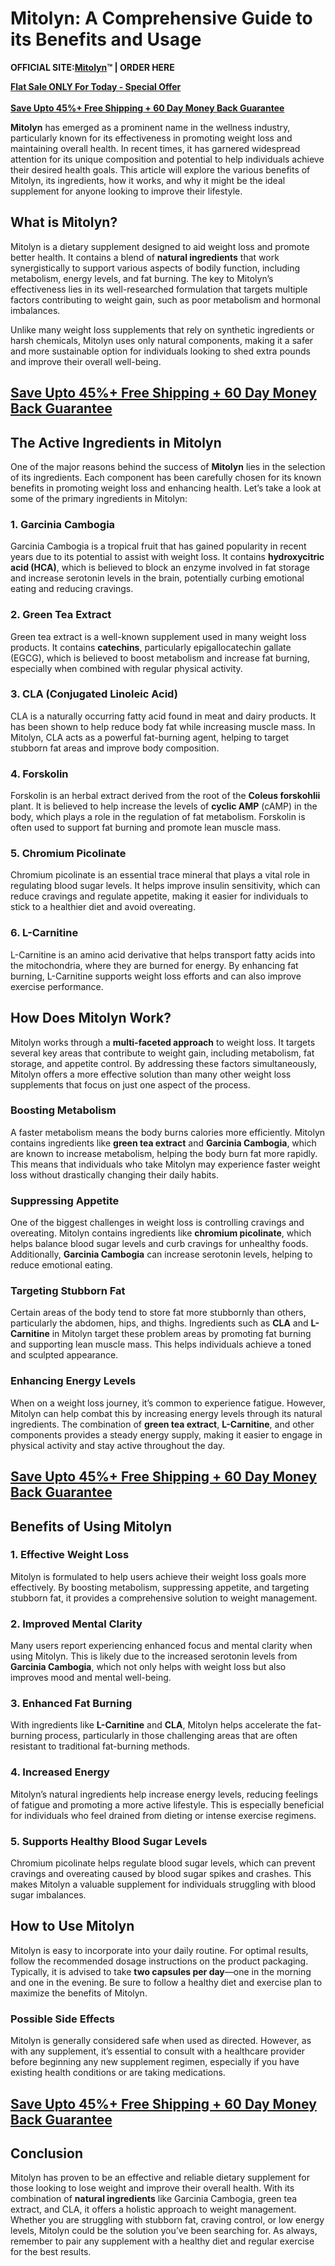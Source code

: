 <h1 data-start="142" data-end="204"><strong data-start="144" data-end="204">Mitolyn: A Comprehensive Guide to its Benefits and Usage</strong></h1>
<p><strong data-start="144" data-end="204">OFFICIAL SITE:<a href="https://timesfiver.com/mitolynusa">Mitolyn</a>&trade; | ORDER HERE</strong></p>
<div class="markdown-heading" dir="auto"><strong><a href="https://timesfiver.com/mitolynusa">Flat Sale ONLY For Today -&nbsp;Special Offer</a></strong></div>
<div class="markdown-heading" dir="auto">&nbsp;</div>
<div class="markdown-heading" dir="auto"><strong><a href="https://timesfiver.com/mitolynusa">Save Upto 45%+&nbsp;Free Shipping&nbsp;+ 60 Day Money Back Guarantee</a></strong></div>
<p data-start="206" data-end="702"><strong data-start="206" data-end="217">Mitolyn</strong> has emerged as a prominent name in the wellness industry, particularly known for its effectiveness in promoting weight loss and maintaining overall health. In recent times, it has garnered widespread attention for its unique composition and potential to help individuals achieve their desired health goals. This article will explore the various benefits of Mitolyn, its ingredients, how it works, and why it might be the ideal supplement for anyone looking to improve their lifestyle.</p>
<h2 data-start="704" data-end="727"><strong data-start="707" data-end="727">What is Mitolyn?</strong></h2>
<p data-start="729" data-end="1172">Mitolyn is a dietary supplement designed to aid weight loss and promote better health. It contains a blend of <strong data-start="839" data-end="862">natural ingredients</strong> that work synergistically to support various aspects of bodily function, including metabolism, energy levels, and fat burning. The key to Mitolyn&rsquo;s effectiveness lies in its well-researched formulation that targets multiple factors contributing to weight gain, such as poor metabolism and hormonal imbalances.</p>
<p data-start="1174" data-end="1431">Unlike many weight loss supplements that rely on synthetic ingredients or harsh chemicals, Mitolyn uses only natural components, making it a safer and more sustainable option for individuals looking to shed extra pounds and improve their overall well-being.</p>
<h2 data-start="1174" data-end="1431"><strong><a href="https://timesfiver.com/mitolynusa">Save Upto 45%+&nbsp;Free Shipping&nbsp;+ 60 Day Money Back Guarantee</a></strong></h2>
<h2 data-start="1433" data-end="1473"><strong data-start="1436" data-end="1473">The Active Ingredients in Mitolyn</strong></h2>
<p data-start="1475" data-end="1751">One of the major reasons behind the success of <strong data-start="1522" data-end="1533">Mitolyn</strong> lies in the selection of its ingredients. Each component has been carefully chosen for its known benefits in promoting weight loss and enhancing health. Let&rsquo;s take a look at some of the primary ingredients in Mitolyn:</p>
<h3 data-start="1753" data-end="1781"><strong data-start="1757" data-end="1781">1. Garcinia Cambogia</strong></h3>
<p data-start="1782" data-end="2118">Garcinia Cambogia is a tropical fruit that has gained popularity in recent years due to its potential to assist with weight loss. It contains <strong data-start="1924" data-end="1952">hydroxycitric acid (HCA)</strong>, which is believed to block an enzyme involved in fat storage and increase serotonin levels in the brain, potentially curbing emotional eating and reducing cravings.</p>
<h3 data-start="2120" data-end="2148"><strong data-start="2124" data-end="2148">2. Green Tea Extract</strong></h3>
<p data-start="2149" data-end="2422">Green tea extract is a well-known supplement used in many weight loss products. It contains <strong data-start="2241" data-end="2254">catechins</strong>, particularly epigallocatechin gallate (EGCG), which is believed to boost metabolism and increase fat burning, especially when combined with regular physical activity.</p>
<h3 data-start="2424" data-end="2465"><strong data-start="2428" data-end="2465">3. CLA (Conjugated Linoleic Acid)</strong></h3>
<p data-start="2466" data-end="2732">CLA is a naturally occurring fatty acid found in meat and dairy products. It has been shown to help reduce body fat while increasing muscle mass. In Mitolyn, CLA acts as a powerful fat-burning agent, helping to target stubborn fat areas and improve body composition.</p>
<h3 data-start="2734" data-end="2754"><strong data-start="2738" data-end="2754">4. Forskolin</strong></h3>
<p data-start="2755" data-end="3057">Forskolin is an herbal extract derived from the root of the <strong data-start="2815" data-end="2836">Coleus forskohlii</strong> plant. It is believed to help increase the levels of <strong data-start="2890" data-end="2904">cyclic AMP</strong> (cAMP) in the body, which plays a role in the regulation of fat metabolism. Forskolin is often used to support fat burning and promote lean muscle mass.</p>
<h3 data-start="3059" data-end="3089"><strong data-start="3063" data-end="3089">5. Chromium Picolinate</strong></h3>
<p data-start="3090" data-end="3368">Chromium picolinate is an essential trace mineral that plays a vital role in regulating blood sugar levels. It helps improve insulin sensitivity, which can reduce cravings and regulate appetite, making it easier for individuals to stick to a healthier diet and avoid overeating.</p>
<h3 data-start="3370" data-end="3392"><strong data-start="3374" data-end="3392">6. L-Carnitine</strong></h3>
<p data-start="3393" data-end="3632">L-Carnitine is an amino acid derivative that helps transport fatty acids into the mitochondria, where they are burned for energy. By enhancing fat burning, L-Carnitine supports weight loss efforts and can also improve exercise performance.</p>
<h2 data-start="3634" data-end="3663"><strong data-start="3637" data-end="3663">How Does Mitolyn Work?</strong></h2>
<p data-start="3665" data-end="4020">Mitolyn works through a <strong data-start="3689" data-end="3715">multi-faceted approach</strong> to weight loss. It targets several key areas that contribute to weight gain, including metabolism, fat storage, and appetite control. By addressing these factors simultaneously, Mitolyn offers a more effective solution than many other weight loss supplements that focus on just one aspect of the process.</p>
<h3 data-start="4022" data-end="4049"><strong data-start="4026" data-end="4049">Boosting Metabolism</strong></h3>
<p data-start="4050" data-end="4408">A faster metabolism means the body burns calories more efficiently. Mitolyn contains ingredients like <strong data-start="4152" data-end="4173">green tea extract</strong> and <strong data-start="4178" data-end="4199">Garcinia Cambogia</strong>, which are known to increase metabolism, helping the body burn fat more rapidly. This means that individuals who take Mitolyn may experience faster weight loss without drastically changing their daily habits.</p>
<h3 data-start="4410" data-end="4438"><strong data-start="4414" data-end="4438">Suppressing Appetite</strong></h3>
<p data-start="4439" data-end="4763">One of the biggest challenges in weight loss is controlling cravings and overeating. Mitolyn contains ingredients like <strong data-start="4558" data-end="4581">chromium picolinate</strong>, which helps balance blood sugar levels and curb cravings for unhealthy foods. Additionally, <strong data-start="4675" data-end="4696">Garcinia Cambogia</strong> can increase serotonin levels, helping to reduce emotional eating.</p>
<h3 data-start="4765" data-end="4795"><strong data-start="4769" data-end="4795">Targeting Stubborn Fat</strong></h3>
<p data-start="4796" data-end="5120">Certain areas of the body tend to store fat more stubbornly than others, particularly the abdomen, hips, and thighs. Ingredients such as <strong data-start="4933" data-end="4940">CLA</strong> and <strong data-start="4945" data-end="4960">L-Carnitine</strong> in Mitolyn target these problem areas by promoting fat burning and supporting lean muscle mass. This helps individuals achieve a toned and sculpted appearance.</p>
<h3 data-start="5122" data-end="5153"><strong data-start="5126" data-end="5153">Enhancing Energy Levels</strong></h3>
<p data-start="5154" data-end="5515">When on a weight loss journey, it&rsquo;s common to experience fatigue. However, Mitolyn can help combat this by increasing energy levels through its natural ingredients. The combination of <strong data-start="5338" data-end="5359">green tea extract</strong>, <strong data-start="5361" data-end="5376">L-Carnitine</strong>, and other components provides a steady energy supply, making it easier to engage in physical activity and stay active throughout the day.</p>
<h2 data-start="5154" data-end="5515"><strong><a href="https://timesfiver.com/mitolynusa">Save Upto 45%+&nbsp;Free Shipping&nbsp;+ 60 Day Money Back Guarantee</a></strong></h2>
<h2 data-start="5517" data-end="5549"><strong data-start="5520" data-end="5549">Benefits of Using Mitolyn</strong></h2>
<h3 data-start="5551" data-end="5583"><strong data-start="5555" data-end="5583">1. Effective Weight Loss</strong></h3>
<p data-start="5584" data-end="5802">Mitolyn is formulated to help users achieve their weight loss goals more effectively. By boosting metabolism, suppressing appetite, and targeting stubborn fat, it provides a comprehensive solution to weight management.</p>
<h3 data-start="5804" data-end="5838"><strong data-start="5808" data-end="5838">2. Improved Mental Clarity</strong></h3>
<p data-start="5839" data-end="6088">Many users report experiencing enhanced focus and mental clarity when using Mitolyn. This is likely due to the increased serotonin levels from <strong data-start="5982" data-end="6003">Garcinia Cambogia</strong>, which not only helps with weight loss but also improves mood and mental well-being.</p>
<h3 data-start="6090" data-end="6121"><strong data-start="6094" data-end="6121">3. Enhanced Fat Burning</strong></h3>
<p data-start="6122" data-end="6323">With ingredients like <strong data-start="6144" data-end="6159">L-Carnitine</strong> and <strong data-start="6164" data-end="6171">CLA</strong>, Mitolyn helps accelerate the fat-burning process, particularly in those challenging areas that are often resistant to traditional fat-burning methods.</p>
<h3 data-start="6325" data-end="6352"><strong data-start="6329" data-end="6352">4. Increased Energy</strong></h3>
<p data-start="6353" data-end="6585">Mitolyn&rsquo;s natural ingredients help increase energy levels, reducing feelings of fatigue and promoting a more active lifestyle. This is especially beneficial for individuals who feel drained from dieting or intense exercise regimens.</p>
<h3 data-start="6587" data-end="6633"><strong data-start="6591" data-end="6633">5. Supports Healthy Blood Sugar Levels</strong></h3>
<p data-start="6634" data-end="6869">Chromium picolinate helps regulate blood sugar levels, which can prevent cravings and overeating caused by blood sugar spikes and crashes. This makes Mitolyn a valuable supplement for individuals struggling with blood sugar imbalances.</p>
<h2 data-start="6871" data-end="6896"><strong data-start="6874" data-end="6896">How to Use Mitolyn</strong></h2>
<p data-start="6898" data-end="7232">Mitolyn is easy to incorporate into your daily routine. For optimal results, follow the recommended dosage instructions on the product packaging. Typically, it is advised to take <strong data-start="7077" data-end="7101">two capsules per day</strong>&mdash;one in the morning and one in the evening. Be sure to follow a healthy diet and exercise plan to maximize the benefits of Mitolyn.</p>
<h3 data-start="7234" data-end="7263"><strong data-start="7238" data-end="7263">Possible Side Effects</strong></h3>
<p data-start="7264" data-end="7531">Mitolyn is generally considered safe when used as directed. However, as with any supplement, it&rsquo;s essential to consult with a healthcare provider before beginning any new supplement regimen, especially if you have existing health conditions or are taking medications.</p>
<h2 data-start="7264" data-end="7531"><strong><a href="https://timesfiver.com/mitolynusa">Save Upto 45%+&nbsp;Free Shipping&nbsp;+ 60 Day Money Back Guarantee</a></strong></h2>
<h2 data-start="7533" data-end="7550"><strong data-start="7536" data-end="7550">Conclusion</strong></h2>
<p data-start="7552" data-end="8088">Mitolyn has proven to be an effective and reliable dietary supplement for those looking to lose weight and improve their overall health. With its combination of <strong data-start="7713" data-end="7736">natural ingredients</strong> like Garcinia Cambogia, green tea extract, and CLA, it offers a holistic approach to weight management. Whether you are struggling with stubborn fat, craving control, or low energy levels, Mitolyn could be the solution you&rsquo;ve been searching for. As always, remember to pair any supplement with a healthy diet and regular exercise for the best results.</p>
